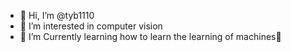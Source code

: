 - 👋 Hi, I’m @tyb1110
- 👀 I’m interested in computer vision
- 🌱 I’m Currently learning how to learn the learning of machines🚀  

<!---
tyb1110/tyb1110 is a ✨ special ✨ repository because its `README.md` (this file) appears on your GitHub profile.
You can click the Preview link to take a look at your changes.
--->
